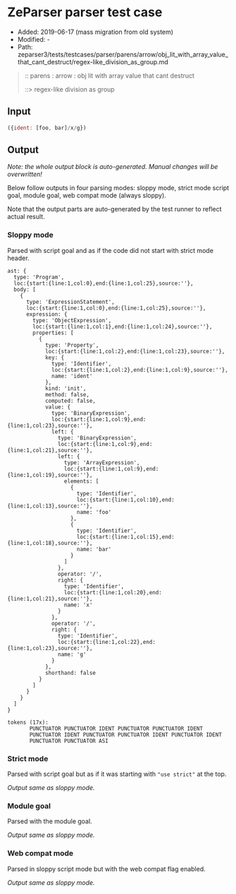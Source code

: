 # ZeParser parser test case

- Added: 2019-06-17 (mass migration from old system)
- Modified: -
- Path: zeparser3/tests/testcases/parser/parens/arrow/obj_lit_with_array_value_that_cant_destruct/regex-like_division_as_group.md

> :: parens : arrow : obj lit with array value that cant destruct
>
> ::> regex-like division as group

## Input

`````js
({ident: [foo, bar]/x/g})
`````

## Output

_Note: the whole output block is auto-generated. Manual changes will be overwritten!_

Below follow outputs in four parsing modes: sloppy mode, strict mode script goal, module goal, web compat mode (always sloppy).

Note that the output parts are auto-generated by the test runner to reflect actual result.

### Sloppy mode

Parsed with script goal and as if the code did not start with strict mode header.

`````
ast: {
  type: 'Program',
  loc:{start:{line:1,col:0},end:{line:1,col:25},source:''},
  body: [
    {
      type: 'ExpressionStatement',
      loc:{start:{line:1,col:0},end:{line:1,col:25},source:''},
      expression: {
        type: 'ObjectExpression',
        loc:{start:{line:1,col:1},end:{line:1,col:24},source:''},
        properties: [
          {
            type: 'Property',
            loc:{start:{line:1,col:2},end:{line:1,col:23},source:''},
            key: {
              type: 'Identifier',
              loc:{start:{line:1,col:2},end:{line:1,col:9},source:''},
              name: 'ident'
            },
            kind: 'init',
            method: false,
            computed: false,
            value: {
              type: 'BinaryExpression',
              loc:{start:{line:1,col:9},end:{line:1,col:23},source:''},
              left: {
                type: 'BinaryExpression',
                loc:{start:{line:1,col:9},end:{line:1,col:21},source:''},
                left: {
                  type: 'ArrayExpression',
                  loc:{start:{line:1,col:9},end:{line:1,col:19},source:''},
                  elements: [
                    {
                      type: 'Identifier',
                      loc:{start:{line:1,col:10},end:{line:1,col:13},source:''},
                      name: 'foo'
                    },
                    {
                      type: 'Identifier',
                      loc:{start:{line:1,col:15},end:{line:1,col:18},source:''},
                      name: 'bar'
                    }
                  ]
                },
                operator: '/',
                right: {
                  type: 'Identifier',
                  loc:{start:{line:1,col:20},end:{line:1,col:21},source:''},
                  name: 'x'
                }
              },
              operator: '/',
              right: {
                type: 'Identifier',
                loc:{start:{line:1,col:22},end:{line:1,col:23},source:''},
                name: 'g'
              }
            },
            shorthand: false
          }
        ]
      }
    }
  ]
}

tokens (17x):
       PUNCTUATOR PUNCTUATOR IDENT PUNCTUATOR PUNCTUATOR IDENT
       PUNCTUATOR IDENT PUNCTUATOR PUNCTUATOR IDENT PUNCTUATOR IDENT
       PUNCTUATOR PUNCTUATOR ASI
`````

### Strict mode

Parsed with script goal but as if it was starting with `"use strict"` at the top.

_Output same as sloppy mode._

### Module goal

Parsed with the module goal.

_Output same as sloppy mode._

### Web compat mode

Parsed in sloppy script mode but with the web compat flag enabled.

_Output same as sloppy mode._
